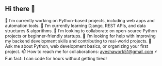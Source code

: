 ## Hi there 👋

🔭 I’m currently working on Python-based projects, including web apps and automation tools.
🌱 I’m currently learning Django, REST APIs, and data structures & algorithms.
👯 I’m looking to collaborate on open-source Python projects or beginner-friendly startups.
🤔 I’m looking for help with improving my backend development skills and contributing to real-world projects.
💬 Ask me about Python, web development basics, or organizing your first project.
📫 How to reach me for collaborations: ayeshawork51@gmail.com
⚡ Fun fact: I can code for hours without getting tired!

